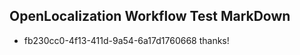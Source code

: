 ## OpenLocalization Workflow Test MarkDown
* fb230cc0-4f13-411d-9a54-6a17d1760668 thanks!

<!--HONumber=Jul16_HO4-->


